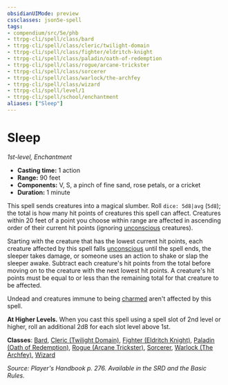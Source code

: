 ```yaml
---
obsidianUIMode: preview
cssclasses: json5e-spell
tags:
- compendium/src/5e/phb
- ttrpg-cli/spell/class/bard
- ttrpg-cli/spell/class/cleric/twilight-domain
- ttrpg-cli/spell/class/fighter/eldritch-knight
- ttrpg-cli/spell/class/paladin/oath-of-redemption
- ttrpg-cli/spell/class/rogue/arcane-trickster
- ttrpg-cli/spell/class/sorcerer
- ttrpg-cli/spell/class/warlock/the-archfey
- ttrpg-cli/spell/class/wizard
- ttrpg-cli/spell/level/1
- ttrpg-cli/spell/school/enchantment
aliases: ["Sleep"]
---
```

# Sleep
*1st-level, Enchantment*  

- **Casting time:** 1 action
- **Range:** 90 feet
- **Components:** V, S, a pinch of fine sand, rose petals, or a cricket
- **Duration:** 1 minute

This spell sends creatures into a magical slumber. Roll `dice: 5d8|avg` (`5d8`); the total is how many hit points of creatures this spell can affect. Creatures within 20 feet of a point you choose within range are affected in ascending order of their current hit points (ignoring [unconscious](/compendium/rules/conditions.md#unconscious) creatures).

Starting with the creature that has the lowest current hit points, each creature affected by this spell falls [unconscious](/compendium/rules/conditions.md#unconscious) until the spell ends, the sleeper takes damage, or someone uses an action to shake or slap the sleeper awake. Subtract each creature's hit points from the total before moving on to the creature with the next lowest hit points. A creature's hit points must be equal to or less than the remaining total for that creature to be affected.

Undead and creatures immune to being [charmed](/compendium/rules/conditions.md#charmed) aren't affected by this spell.

**At Higher Levels.** When you cast this spell using a spell slot of 2nd level or higher, roll an additional 2d8 for each slot level above 1st.

**Classes**: [Bard](compendium/classes/bard.md), [Cleric (Twilight Domain)](compendium/classes/cleric-twilight-domain-tce.md), [Fighter (Eldritch Knight)](compendium/classes/fighter-eldritch-knight.md), [Paladin (Oath of Redemption)](compendium/classes/paladin-oath-of-redemption-xge.md), [Rogue (Arcane Trickster)](compendium/classes/rogue-arcane-trickster.md), [Sorcerer](compendium/classes/sorcerer.md), [Warlock (The Archfey)](compendium/classes/warlock-the-archfey.md), [Wizard](compendium/classes/wizard.md)

*Source: Player's Handbook p. 276. Available in the SRD and the Basic Rules.*